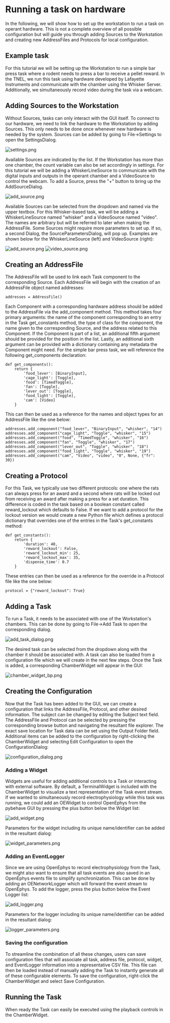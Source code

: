 # Running a task on hardware

In the following, we will show how to set up the workstation to run a task on
operant hardware. This is not a complete overview of all possible configuration
but will guide you through adding Sources to the Workstation and creating new
AddressFiles and Protocols for local configuration.

## Example task

For this tutorial we will be setting up the Workstation to run a simple bar 
press task where a rodent needs to press a bar to receive a pellet reward. In
the TNEL, we run this task using hardware developed by Lafayette Instruments 
and communicate with the chamber using the Whisker Server. Additionally, we 
simultaneously record video during the task via a webcam.

## Adding Sources to the Workstation

Without Sources, tasks can only interact with the GUI itself. To connect to our
hardware, we need to link the hardware to the Workstation by adding Sources.
This only needs to be done once whenever new hardware is needed by the system.
Sources can be added by going to File->Settings to open the SettingsDialog.

![settings.png](img/settings.png)

Available Sources are indicated by the list. If the Workstation has more than one chamber, the count
variable can also be set accordingly in settings. For this tutorial we will be adding a WhiskerLineSource to communicate with the 
digital inputs and outputs in the operant chamber and a VideoSource to control
the webcam. To add a Source, press the "+" button to bring up the AddSourceDialog.

![add_source.png](img/add_source.png)

Available Sources can be selected from the dropdown and named via the upper
textbox. For this Whisker-based task, we will be adding a WhiskerLineSource named "whisker"
and a VideoSource named "video".
The names are arbitrary but will be referred to later when making the AddressFile.
Some Sources might require more parameters to 
set up. If so, a second Dialog, the SourceParametersDialog, will pop up. Examples are shown below
for the WhiskerLineSource (left) and VideoSource (right):

![add_source.png](img/source_parameters.png)
![video_source.png](img/video_parameters.png)

## Creating an AddressFile

The AddressFile will be used to link each Task component to the corresponding Source. Each 
AddressFile will begin with the creation of an AddressFile object named addresses:

    addresses = AddressFile()

Each Component with a corresponding hardware address should be added to the AddressFile via
the add_component method. This method takes four primary arguments: the name of the component
corresponding to an entry in the Task get_constants method, the type of class for the component,
the name given to the corresponding Source, and the address related to this Component. If the 
Component is part of a list, an additional fifth argument should be provided for the position in 
the list. Lastly, an additional sixth argument can be provided with a dictionary containing
any metadata the Component might need. For the simple bar press task, we will reference the following
get_components declaration:

    def get_components():
        return {
            'food_lever': [BinaryInput],
            'cage_light': [Toggle],
            'food': [TimedToggle],
            'fan': [Toggle],
            'lever_out': [Toggle],
            'food_light': [Toggle],
            'cam': [Video]
        }

This can then be used as a reference for the names and object types for an AddressFile like the
one below:

    addresses.add_component("food_lever", "BinaryInput", "whisker", "14")
    addresses.add_component("cage_light", "Toggle", "whisker", "15")
    addresses.add_component("food", "TimedToggle", "whisker", "16")
    addresses.add_component("fan", "Toggle", "whisker", "17")
    addresses.add_component("lever_out", "Toggle", "whisker", "18")
    addresses.add_component("food_light", "Toggle", "whisker", "19")
    addresses.add_component("cam", "Video", "video", "0", None, {"fr": 30})

## Creating a Protocol

For this Task, we typically use two different protocols: one where the rats can always press for 
an award and a second where rats will be locked out from receiving an award after making a press
for a set duration. This difference is coded in the task based on a boolean constant called 
reward_lockout which defaults to False. If we want to add a protocol for the lockout version we would
create a new Python file which defines a protocol dictionary that overrides one of the entries in the Task's
get_constants method:

    def get_constants():
        return {
            'duration': 40,
            'reward_lockout': False,
            'reward_lockout_min': 25,
            'reward_lockout_max': 35,
            'dispense_time': 0.7
        }

These entries can then be used as a reference for the override in a Protocol file like the one below:

    protocol = {"reward_lockout": True}

## Adding a Task

To run a Task, it needs to be associated with one of the Workstation's chambers. This can be done
by going to File->Add Task to open the corresponding dialog.

![add_task_dialog.png](img/add_task_dialog.png)

The desired task can be selected from the dropdown along with the chamber it should be associated
with. A task can also be loaded from a configuration file which we will create in the next few
steps. Once the Task is added, a corresponding ChamberWidget will appear in the GUI:

![chamber_widget_bp.png](img/chamber_widget_bp.png)

## Creating the Configuration

Now that the Task has been added to the GUI, we can create a configuration that links the 
AddressFile, Protocol, and other desired information. The subject can be changed by editing the
Subject text field. The AddressFile and Protocol can be selected by pressing the corresponding
browse button and navigating the resultant file explorer. The exact save location for Task data can
be set using the Output Folder field. Additional items can be added to the configuration by 
right-clicking the ChamberWidget and selecting Edit Configuration to open the ConfigurationDialog:

![configuration_dialog.png](img/configuration_dialog.png)

### Adding a Widget

Widgets are useful for adding additional controls to a Task or interacting with external software.
By default, a TerminalWidget is included with the ChamberWidget to visualize a text representation
of the Task event stream. If we wanted to simultaneously record electrophysiology while this task 
was running, we could add an OEWidget to control OpenEphys from the pybehave GUI by pressing the
plus button below the Widget list:

![add_widget.png](img/add_widget.png)

Parameters for the widget including its unique name/identifier can be added in the resultant dialog:

![widget_parameters.png](img/widget_parameters.png)

### Adding an EventLogger

Since we are using OpenEphys to record electrophysiology from the Task, we might also want to ensure 
that all task events are also saved in an OpenEphys events file to simplify synchronization. This 
can be done by adding an OENetworkLogger which will forward the event stream to OpenEphys. To add
the logger, press the plus button below the Event Logger list:

![add_logger.png](img/add_logger.png)

Parameters for the logger including its unique name/identifier can be added in the resultant dialog:

![logger_parameters.png](img/logger_parameters.png)

### Saving the configuration

To streamline the combination of all these changes, users can save configuration files that will 
associate all task, address file, protocol, widget, and EventLogger information into a representative 
CSV file. This file can then be loaded instead of manually adding the Task to instantly generate 
all of these configurable elements. To save the configuration, right-click the ChamberWidget and
select Save Configuration.

## Running the Task

When ready the Task can easily be executed using the playback controls in the ChamberWidget.